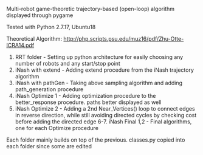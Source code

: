 Multi-robot game-theoretic trajectory-based (open-loop) algorithm displayed through pygame

Tested with Python 2.7.17, Ubuntu18

Theoretical Algorithm:
http://php.scripts.psu.edu/muz16/pdf/Zhu-Otte-ICRA14.pdf

1. RRT folder - Setting up python architecture for easily choosing any number of robots and any start/stop point
2. iNash with extend - Adding extend procedure from the iNash trajectory algorithm
3. iNash with pathGen - Taking above sampling algorithm and adding path_generation procedure
4. iNash Optimize 1 - Adding optimization procedure to the better_response procedure. paths better displayed as well
5. iNash Optimize 2 - Adding a 2nd Near_Vertices() loop to connect edges in reverse direction, while still avoiding directed cycles by checking cost before adding the directed edge
6-7. iNash Final 1,2 - Final algorithms, one for each Optimize procedure

Each folder mainly builds on top of the previous. classes.py copied into each folder since some are edited
